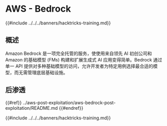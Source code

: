 # AWS - Bedrock

{{#include ../../../banners/hacktricks-training.md}}

## 概述

Amazon Bedrock 是一项完全托管的服务，使使用来自领先 AI 初创公司和 Amazon 的基础模型 (FMs) 构建和扩展生成式 AI 应用变得简单。Bedrock 通过单一 API 提供对多种基础模型的访问，允许开发者为特定用例选择最合适的模型，而无需管理底层基础设施。

## 后渗透

{{#ref}}
../aws-post-exploitation/aws-bedrock-post-exploitation/README.md
{{#endref}}

{{#include ../../../banners/hacktricks-training.md}}
